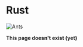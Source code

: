 # Rust

![Ants](https://media.giphy.com/media/MLYvQVgQ1RSA8/giphy.gif)

**This page doesn't exist \(yet\)**

